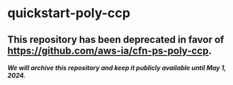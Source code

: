 # quickstart-poly-ccp 
## This repository has been deprecated in favor of https://github.com/aws-ia/cfn-ps-poly-ccp. 
***We will archive this repository and keep it publicly available until May 1, 2024.***
